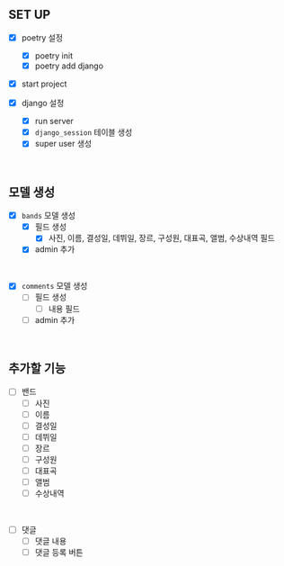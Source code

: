 ## SET UP

- [x] poetry 설정
  - [x] poetry init
  - [x] poetry add django
- [x] start project

- [x] django 설정
  - [x] run server
  - [x] `django_session` 테이블 생성
  - [x] super user 생성

<br>

## 모델 생성

- [x] `bands` 모델 생성
  - [x] 필드 생성
    - [x] 사진, 이름, 결성일, 데뷔일, 장르, 구성원, 대표곡, 앨범, 수상내역 필드
  - [x] admin 추가

<br>

- [x] `comments` 모델 생성
  - [ ] 필드 생성
    - [ ] 내용 필드
  - [ ] admin 추가

<br>

## 추가할 기능

- [ ] 밴드
  - [ ] 사진
  - [ ] 이름
  - [ ] 결성일
  - [ ] 데뷔일
  - [ ] 장르
  - [ ] 구성원
  - [ ] 대표곡
  - [ ] 앨범
  - [ ] 수상내역

<br>

- [ ] 댓글
  - [ ] 댓글 내용
  - [ ] 댓글 등록 버튼
